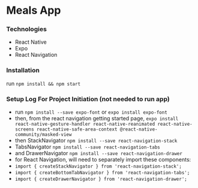 # Meals App

### Technologies

- React Native
- Expo
- React Navigation

### Installation

run `npm install && npm start`

### Setup Log For Project Initiation (not needed to run app)
- run `npm install --save expo-font` or `expo install expo-font`
- then, from the react navigation getting started page, `expo install react-native-gesture-handler react-native-reanimated react-native-screens react-native-safe-area-context @react-native-community/masked-view`
- then StackNavigator `npm install --save react-navigation-stack`
- TabsNavigator `npm install --save react-navigation-tabs`
- and DrawerNavigator `npm install --save react-navigation-drawer`
- for React Navigation, will need to separately import these components:
- `import { createStackNavigator } from 'react-navigation-stack';`
- `import { createBottomTabNavigator } from 'react-navigation-tabs';`
- `import { createDrawerNavigator } from 'react-navigation-drawer';`